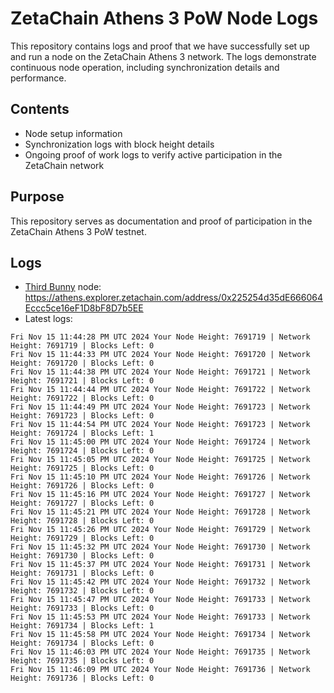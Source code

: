 # ZetaChain Athens 3 PoW Node Logs
This repository contains logs and proof that we have successfully set up and run a node on the ZetaChain Athens 3 network. The logs demonstrate continuous node operation, including synchronization details and performance.

## Contents
- Node setup information
- Synchronization logs with block height details
- Ongoing proof of work logs to verify active participation in the ZetaChain network

## Purpose
This repository serves as documentation and proof of participation in the ZetaChain Athens 3 PoW testnet.

## Logs

- [Third Bunny](https://thirdbunny.xyz/) node: https://athens.explorer.zetachain.com/address/0x225254d35dE666064Eccc5ce16eF1D8bF8D7b5EE
- Latest logs:
```
Fri Nov 15 11:44:28 PM UTC 2024 Your Node Height: 7691719 | Network Height: 7691719 | Blocks Left: 0
Fri Nov 15 11:44:33 PM UTC 2024 Your Node Height: 7691720 | Network Height: 7691720 | Blocks Left: 0
Fri Nov 15 11:44:38 PM UTC 2024 Your Node Height: 7691721 | Network Height: 7691721 | Blocks Left: 0
Fri Nov 15 11:44:44 PM UTC 2024 Your Node Height: 7691722 | Network Height: 7691722 | Blocks Left: 0
Fri Nov 15 11:44:49 PM UTC 2024 Your Node Height: 7691723 | Network Height: 7691723 | Blocks Left: 0
Fri Nov 15 11:44:54 PM UTC 2024 Your Node Height: 7691723 | Network Height: 7691724 | Blocks Left: 1
Fri Nov 15 11:45:00 PM UTC 2024 Your Node Height: 7691724 | Network Height: 7691724 | Blocks Left: 0
Fri Nov 15 11:45:05 PM UTC 2024 Your Node Height: 7691725 | Network Height: 7691725 | Blocks Left: 0
Fri Nov 15 11:45:10 PM UTC 2024 Your Node Height: 7691726 | Network Height: 7691726 | Blocks Left: 0
Fri Nov 15 11:45:16 PM UTC 2024 Your Node Height: 7691727 | Network Height: 7691727 | Blocks Left: 0
Fri Nov 15 11:45:21 PM UTC 2024 Your Node Height: 7691728 | Network Height: 7691728 | Blocks Left: 0
Fri Nov 15 11:45:26 PM UTC 2024 Your Node Height: 7691729 | Network Height: 7691729 | Blocks Left: 0
Fri Nov 15 11:45:32 PM UTC 2024 Your Node Height: 7691730 | Network Height: 7691730 | Blocks Left: 0
Fri Nov 15 11:45:37 PM UTC 2024 Your Node Height: 7691731 | Network Height: 7691731 | Blocks Left: 0
Fri Nov 15 11:45:42 PM UTC 2024 Your Node Height: 7691732 | Network Height: 7691732 | Blocks Left: 0
Fri Nov 15 11:45:47 PM UTC 2024 Your Node Height: 7691733 | Network Height: 7691733 | Blocks Left: 0
Fri Nov 15 11:45:53 PM UTC 2024 Your Node Height: 7691733 | Network Height: 7691734 | Blocks Left: 1
Fri Nov 15 11:45:58 PM UTC 2024 Your Node Height: 7691734 | Network Height: 7691734 | Blocks Left: 0
Fri Nov 15 11:46:03 PM UTC 2024 Your Node Height: 7691735 | Network Height: 7691735 | Blocks Left: 0
Fri Nov 15 11:46:09 PM UTC 2024 Your Node Height: 7691736 | Network Height: 7691736 | Blocks Left: 0
```
